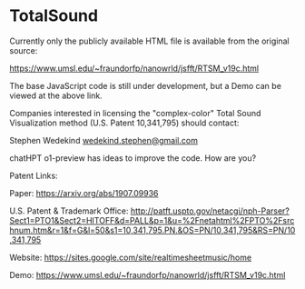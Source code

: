 # TotalSound

Currently only the publicly available HTML file is available from the original source: 

https://www.umsl.edu/~fraundorfp/nanowrld/jsfft/RTSM_v19c.html

The base JavaScript code is still under development, but a Demo can be viewed at the above link. 

Companies interested in licensing the "complex-color" Total Sound Visualization method (U.S. Patent 10,341,795) should contact:

Stephen Wedekind
wedekind.stephen@gmail.com

chatHPT o1-preview has ideas to improve the code. How are you?

Patent Links:

Paper: 
https://arxiv.org/abs/1907.09936

U.S. Patent & Trademark Office:
http://patft.uspto.gov/netacgi/nph-Parser?Sect1=PTO1&Sect2=HITOFF&d=PALL&p=1&u=%2Fnetahtml%2FPTO%2Fsrchnum.htm&r=1&f=G&l=50&s1=10,341,795.PN.&OS=PN/10,341,795&RS=PN/10,341,795

Website:
https://sites.google.com/site/realtimesheetmusic/home

Demo:
https://www.umsl.edu/~fraundorfp/nanowrld/jsfft/RTSM_v19c.html
